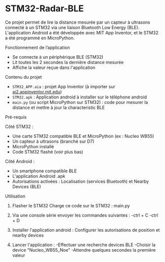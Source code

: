 # STM32-Radar-BLE

Ce projet permet de lire la distance mesurée par un capteur à ultrasons connecté à un STM32 via une liaison Bluetooth Low Energy (BLE).  
L'application Android a été développée avec MIT App Inventor, et le STM32 a été programmé en MicroPython.


Fonctionnement de l’application

- Se connecte à un périphérique BLE (STM32)
- Lit toutes les 2 secondes la dernière distance mesurée
- Affiche la valeur reçue dans l'application


Contenu du projet

- `STM32_APP.aia` : projet App Inventor (à importer sur [ai2.appinventor.mit.edu](https://ai2.appinventor.mit.edu))
- `STM32.apk` : Application android à installer sur le téléphone android
- `main.py` (ou script MicroPython sur STM32) : code pour mesurer la distance et mettre à jour la characteristic BLE


Pré-requis

Côté STM32 :
- Une carte STM32 compatible BLE et MicroPython (ex : Nucleo WB55)
- Un capteur à ultrasons (branché sur D7)
- MicroPython installé
- Code STM32 flashé (voir plus bas)

Côté Android :
- Un smartphone compatible BLE
- L'application Android .apk
- Autorisations activées : Localisation (services Bluetooth) et Nearby Devices (BLE)



Utilisation

1. Flasher le STM32
   Charge ce code sur le STM32 : main.py

2. Via une console série envoyer les commandes suivantes :
   -ctrl + C
   -ctrl + D

3. Installer l'application android :
   Configurer les autorisations de position et nearby devices

4. Lancer l'application :
   -Effectuer une recherche devices BLE
   -Choisir la device "Nucleo_WB55_Noe"
   -Attendre quelques secondes la première valeur

